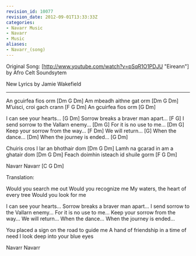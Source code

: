 ```yaml
---
revision_id: 10077
revision_date: 2012-09-01T13:33:33Z
categories:
- Navarr Music
- Navarr
- Music
aliases:
- Navarr_(song)
---
```



Original Song: [http://www.youtube.com/watch?v=pSqR1O1PDJU "Eireann"] by Afro Celt Soundsytem

New Lyrics by Jamie Wakefield

-------------------


An gcuirfea fios orm  [Dm G Dm]
Am mbeadh aithne gat orm [Dm G Dm]
M’uisci, croi gach crann [F G Dm]
An gcuirfea fios orm [G Dm]
 
I can see your hearts... [G Dm]
Sorrow breaks a braver man apart... [F G]
I send sorrow to the Vallarn enemy...  [Dm G]
For it is no use to me... [Dm G]
Keep your sorrow from the way... [F Dm]
We will return... [G]
When the dance... [Dm]
When the journey is ended... [G Dm]
 
Chuiris cros I lar an bhothair dom [Dm G Dm]
Lamh na gcarad in am a ghatair dom [Dm G Dm]
Feach doimhin isteach id shuile gorm [F G Dm] 

Navarr Navarr [C G Dm]




Translation:

Would you search me out
Would you recognize me
My waters, the heart of every tree
Would you look for me

I can see your hearts... 
Sorrow breaks a braver man apart... 
I send sorrow to the Vallarn enemy... 
For it is no use to me... 
Keep your sorrow from the way... 
We will return... 
When the dance... 
When the journey is ended...

You placed a sign on the road to guide me
A hand of friendship in a time of need
I look deep into your blue eyes

Navarr Navarr




